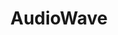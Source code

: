 ---
title: AudioWave
image: https://i.ytimg.com/vi/ZiDVbDlHDF0/maxresdefault.jpg
tags:
  - AVFoundation
  - MediaKit
  - UIKit
  - SwiftUI
  - User Defaults
link: audiowave
---